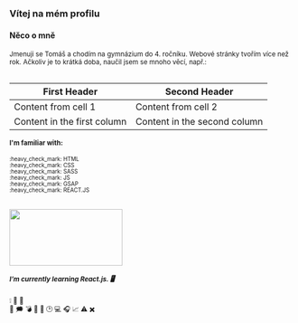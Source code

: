 
 
### Vítej na mém profilu

#### Něco o mně

<sub>
Jmenuji se Tomáš a chodím na gymnázium do 4. ročníku. Webové stránky tvořím více než rok. Ačkoliv je to krátká doba, naučil jsem se mnoho věcí, např.:
<br>
<br>
	

First Header | Second Header
------------ | -------------
Content from cell 1 | Content from cell 2
Content in the first column | Content in the second column

#### I'm familiar with: 
<sub> 
:heavy_check_mark: HTML <br>
:heavy_check_mark: CSS <br>
:heavy_check_mark: SASS <br>
:heavy_check_mark: JS <br>
:heavy_check_mark: GSAP <br> 
:heavy_check_mark: REACT.JS <br>
</sub>
<br>
<br>

<a href="https://www.facebook.com/">
<img src="https://media.istockphoto.com/photos/coins-of-various-cryptocurrencies-picture-id1034363382?k=6&m=1034363382&s=612x612&w=0&h=2B_EnrJhsZSOrinzyzmuMmhyMnzRgi2m1mryYwXkYGQ=" height="100" width="200" />
</a>

##### I’m currently learning React.js. :desktop_computer:

:grey_exclamation:
:office:
:white_heart:	
:black_heart:
:right_anger_bubble:
:bomb:
:busts_in_silhouette:
			:scroll:
			:clock2:
			:computer:
		:headphones:
:chart_with_upwards_trend:
	:warning:
	:heavy_multiplication_x:

